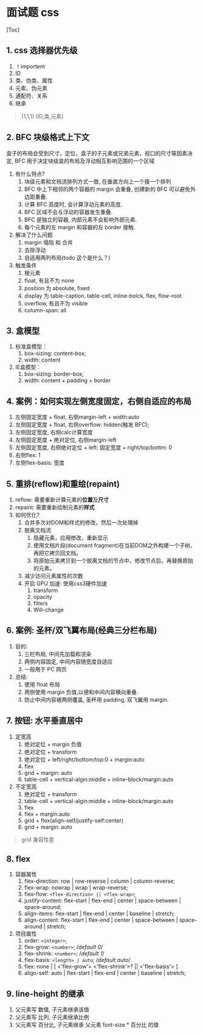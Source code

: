 # 面试题 css

[Toc]

## 1. css 选择器优先级

1. ！importent
2. ID
3. 类、伪类、属性
4. 元素、伪元素
5. 通配符、关系
6. 继承

>(1,1,1) (ID,类,元素)

## 2. BFC 块级格式上下文

盒子的布局会受到尺寸，定位，盒子的子元素或兄弟元素，视口的尺寸等因素决定, BFC 用于决定块级盒的布局及浮动相互影响范围的一个区域

1. 有什么特点?
    1. 块级元素和文档流排列方式一致, 在垂直方向上一个接一个排列
    2. BFC 中上下相邻的两个容器的 margin 会重叠, 创建新的 BFC 可以避免外边距重叠.
    3. 计算 BFC 高度时, 会计算浮动元素的高度.
    4. BFC 区域不会与浮动的容器发生重叠.
    5. BFC 是独立的容器, 内部元素不会影响外部元素.
    6. 每个元素的左 margin 和容器的左 border 接触.
2. 解决了什么问题
    1. margin 塌陷 和 合并
    2. 去除浮动
    3. 自适用两列布局(todo 这个是什么？)
3. 触发条件
    1. 根元素
    2. float, 有且不为 none
    3. position 为 absolute, fixed
    4. display 为 table-caption, table-cell, inline-bolck, flex, flow-root
    5. overflow, 有且不为 visible
    6. column-span: all

## 3. 盒模型

1. 标准盒模型：
    1. box-sizing: content-box;
    2. width: content
2. IE盒模型：
    1. box-sizing: border-box;
    2. width: content + padding + border

## 4. 案例：如何实现左侧宽度固定，右侧自适应的布局

1. 左侧固定宽度 + float, 右侧margin-left + width:auto
2. 左侧固定宽度 + float, 右侧overflow: hidden(触发 BFC);
3. 左侧固定宽度, 右侧calc计算宽度
4. 左侧固定宽度 + 绝对定位, 右侧margin-left
5. 左侧固定宽度, 右侧绝对定位 + left: 固定宽度 + right/top/bottm: 0
6. 右侧flex: 1
7. 左侧flex-basis: 宽度

## 5. 重排(reflow)和重绘(repaint)

1. reflow: 需要重新计算元素的**位置**及**尺寸**
2. repaint: 需要重新绘制元素的**样式**
3. 如何优化?
    1. 合并多次对DOM和样式的修改，然后一次处理掉
    2. 脱离文档流
        1. 隐藏元素，应用修改，重新显示
        2. 使用文档片段(document fragment)在当前DOM之外构建一个子树，再把它拷贝回文档。
        3. 将原始元素拷贝到一个脱离文档的节点中，修改节点后，再替换原始的元素。
    3. 减少访问元素属性的次数
    4. 开启 GPU 加速: 使用css3硬件加速
        1. transform
        2. opacity
        3. filters
        4. Will-change

## 6. 案例: 圣杯/双飞翼布局(经典三分栏布局)

1. 目的:
    1. 三栏布局, 中间先加载和渲染
    2. 两侧内容固定, 中间内容随宽度自适应
    3. 一般用于 PC 网页
2. 总结:
    1. 使用 float 布局
    2. 两侧使用 margin 负值,以便和中间内容横向重叠.
    3. 防止中间内容被两侧覆盖, 圣杯用 padding, 双飞翼用 margin.

## 7. 按钮: 水平垂直居中

1. 定宽高
    1. 绝对定位 + margin 负值
    2. 绝对定位 + transform
    3. 绝对定位 + left/right/bottom/top:0 + margin:auto
    4. flex
    5. grid + margin: auto
    6. table-cell + vertical-algin:middle + inline-block/margin:auto
2. 不定宽高
    1. 绝对定位 + transform
    2. table-cell + vertical-algin:middle + inline-block/margin:auto
    3. flex
    4. flex + margin:auto
    5. grid + flex(align-self/justify-self:center)
    6. grid + margin: auto

>grid 兼容性差

## 8. flex

1. 容器属性
    1. flex-direction: row | row-reverse | column | column-reverse;
    2. flex-wrap: nowrap | wrap | wrap-reverse;
    3. flex-flow: `<flex-direction> || <flex-wrap>`;
    4. justify-content: flex-start | flex-end | center | space-between | space-around;
    5. align-items: flex-start | flex-end | center | baseline | stretch;
    6. align-content: flex-start | flex-end | center | space-between | space-around | stretch;
2. 项目属性
    1. order: `<integer>`;
    2. flex-grow: `<number>`; /*default 0*/
    3. flex-shrink: `<number>`; /*default 1*/
    4. flex-basis: `<length> | auto`; /*default auto*/
    5. flex: none | [ <'flex-grow'> <'flex-shrink'>? || <'flex-basis'> ]
    6. align-self: auto | flex-start | flex-end | center | baseline | stretch;

## 9. line-height 的继承

1. 父元素写 数值, 子元素继承该值
2. 父元素写 比列, 子元素继承比例
3. 父元素写 百分比, 子元素继承 父元素 font-size * 百分比 的值
